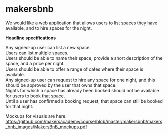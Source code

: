 # makersbnb

We would like a web application that allows users to list spaces they have available, and to hire spaces for the night.


**Headline specifications**

Any signed-up user can list a new space.<br/>
Users can list multiple spaces.<br/>
Users should be able to name their space, provide a short description of the space, and a price per night.<br/>
Users should be able to offer a range of dates where their space is available.<br/>
Any signed-up user can request to hire any space for one night, and this should be approved by the user that owns that space.<br/>
Nights for which a space has already been booked should not be available for users to book that space.<br/>
Until a user has confirmed a booking request, that space can still be booked for that night.<br/>

Mockups for visuals are here: https://github.com/makersacademy/course/blob/master/makersbnb/makers_bnb_images/MakersBnB_mockups.pdf
